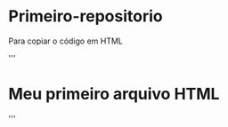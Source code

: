 # Primeiro-repositorio

Para copiar o código em HTML

'''
<html>
  <h1>Meu primeiro arquivo HTML</h1>
</html>

'''
